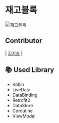 # 재고블록

![재고블록](https://user-images.githubusercontent.com/43240607/217927831-79ffa7bb-8810-42bb-81cd-c67f709a8662.png)

## Contributor
| [김지송](https://github.com/NaZe0320) |

## 📚 Used Library
- Kotlin
- LiveData
- DataBinding
- Retrofit2
- DataStore
- Coroutine
- ViewModel
